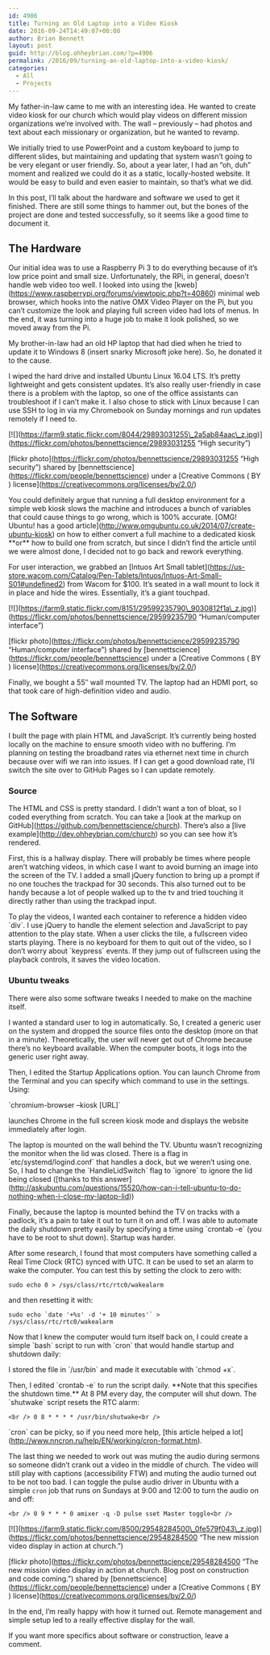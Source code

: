 ```yaml
---
id: 4906
title: Turning an Old Laptop into a Video Kiosk
date: 2016-09-24T14:49:07+00:00
author: Brian Bennett
layout: post
guid: http://blog.ohheybrian.com/?p=4906
permalink: /2016/09/turning-an-old-laptop-into-a-video-kiosk/
categories:
  - All
  - Projects
---
```

My father-in-law came to me with an interesting idea. He wanted to create video kiosk for our church which would play videos on different mission organizations we&#8217;re involved with. The wall &#8211; previously &#8211; had photos and text about each missionary or organization, but he wanted to revamp.

We initially tried to use PowerPoint and a custom keyboard to jump to different slides, but maintaining and updating that system wasn&#8217;t going to be very elegant or user friendly. So, about a year later, I had an &#8220;oh, duh&#8221; moment and realized we could do it as a static, locally-hosted website. It would be easy to build and even easier to maintain, so that&#8217;s what we did.

In this post, I&#8217;ll talk about the hardware and software we used to get it finished. There are still some things to hammer out, but the bones of the project are done and tested successfully, so it seems like a good time to document it.

## The Hardware

Our initial idea was to use a Raspberry Pi 3 to do everything because of it&#8217;s low price point and small size. Unfortunately, the RPi, in general, doesn&#8217;t handle web video too well. I looked into using the \[kweb\](https://www.raspberrypi.org/forums/viewtopic.php?t=40860) minimal web browser, which hooks into the native OMX Video Player on the Pi, but you can&#8217;t customize the look and playing full screen video had lots of menus. In the end, it was turning into a huge job to make it look polished, so we moved away from the Pi.

My brother-in-law had an old HP laptop that had died when he tried to update it to Windows 8 (insert snarky Microsoft joke here). So, he donated it to the cause.

I wiped the hard drive and installed Ubuntu Linux 16.04 LTS. It&#8217;s pretty lightweight and gets consistent updates. It&#8217;s also really user-friendly in case there is a problem with the laptop, so one of the office assistants can troubleshoot if I can&#8217;t make it. I also chose to stick with Linux because I can use SSH to log in via my Chromebook on Sunday mornings and run updates remotely if I need to.

\[![\](https://farm9.static.flickr.com/8044/29893031255\_2a5ab84aac\_z.jpg)](https://flickr.com/photos/bennettscience/29893031255 &#8220;High security&#8221;)
  
\[flickr photo\](https://flickr.com/photos/bennettscience/29893031255 &#8220;High security&#8221;) shared by \[bennettscience\](https://flickr.com/people/bennettscience) under a \[Creative Commons ( BY ) license\](https://creativecommons.org/licenses/by/2.0/)

You could definitely argue that running a full desktop environment for a simple web kiosk slows the machine and introduces a bunch of variables that could cause things to go wrong, which is 100% accurate. \[OMG! Ubuntu! has a good article\](http://www.omgubuntu.co.uk/2014/07/create-ubuntu-kiosk) on how to either convert a full machine to a dedicated kiosk \*\*or\*\* how to build one from scratch, but since I didn&#8217;t find the article until we were almost done, I decided not to go back and rework everything.

For user interaction, we grabbed an \[Intuos Art Small tablet\](https://us-store.wacom.com/Catalog/Pen-Tablets/Intuos/Intuos-Art-Small-S01#undefined2) from Wacom for $100. It&#8217;s seated in a wall mount to lock it in place and hide the wires. Essentially, it&#8217;s a giant touchpad.

\[![\](https://farm9.static.flickr.com/8151/29599235790\_9030812f1a\_z.jpg)](https://flickr.com/photos/bennettscience/29599235790 &#8220;Human/computer interface&#8221;)
  
\[flickr photo\](https://flickr.com/photos/bennettscience/29599235790 &#8220;Human/computer interface&#8221;) shared by \[bennettscience\](https://flickr.com/people/bennettscience) under a \[Creative Commons ( BY ) license\](https://creativecommons.org/licenses/by/2.0/)

Finally, we bought a 55&#8243; wall mounted TV. The laptop had an HDMI port, so that took care of high-definition video and audio.

## The Software

I built the page with plain HTML and JavaScript. It&#8217;s currently being hosted locally on the machine to ensure smooth video with no buffering. I&#8217;m planning on testing the broadband rates via ethernet next time in church because over wifi we ran into issues. If I can get a good download rate, I&#8217;ll switch the site over to GitHub Pages so I can update remotely.

### Source

The HTML and CSS is pretty standard. I didn&#8217;t want a ton of bloat, so I coded everything from scratch. You can take a \[look at the markup on GitHub\](https://github.com/bennettscience/church). There&#8217;s also a \[live example\](http://dev.ohheybrian.com/church) so you can see how it&#8217;s rendered.

First, this is a hallway display. There will probably be times where people aren&#8217;t watching videos, in which case I want to avoid burning an image into the screen of the TV. I added a small jQuery function to bring up a prompt if no one touches the trackpad for 30 seconds. This also turned out to be handy because a lot of people walked up to the tv and tried touching it directly rather than using the trackpad input.

To play the videos, I wanted each container to reference a hidden video \`div\`. I use jQuery to handle the element selection and JavaScript to pay attention to the play state. When a user clicks the tile, a fullscreen video starts playing. There is no keyboard for them to quit out of the video, so I don&#8217;t worry about \`keypress\` events. If they jump out of fullscreen using the playback controls, it saves the video location.



### Ubuntu tweaks

There were also some software tweaks I needed to make on the machine itself.

I wanted a standard user to log in automatically. So, I created a generic user on the system and dropped the source files onto the desktop (more on that in a minute). Theoretically, the user will never get out of Chrome because there&#8217;s no keyboard available. When the computer boots, it logs into the generic user right away.

Then, I edited the Startup Applications option. You can launch Chrome from the Terminal and you can specify which command to use in the settings. Using:

\`chromium-browser &#8211;kiosk [URL]\`

launches Chrome in the full screen kiosk mode and displays the website immediately after login.

The laptop is mounted on the wall behind the TV. Ubuntu wasn&#8217;t recognizing the monitor when the lid was closed. There is a flag in \`etc/systemd/logind.conf\` that handles a dock, but we weren&#8217;t using one. So, I had to change the \`HandleLidSwitch\` flag to \`ignore\` to ignore the lid being closed (\[thanks to this answer\](http://askubuntu.com/questions/15520/how-can-i-tell-ubuntu-to-do-nothing-when-i-close-my-laptop-lid))

Finally, because the laptop is mounted behind the TV on tracks with a padlock, it&#8217;s a pain to take it out to turn it on and off. I was able to automate the daily shutdown pretty easily by specifying a time using \`crontab -e\` (you have to be root to shut down). Startup was harder.

After some research, I found that most computers have something called a Real Time Clock (RTC) synced with UTC. It can be used to set an alarm to wake the computer. You can test this by setting the clock to zero with:

`sudo echo 0 > /sys/class/rtc/rtc0/wakealarm`

and then resetting it with:

``sudo echo `date '+%s' -d '+ 10 minutes'` > /sys/class/rtc/rtc0/wakealarm``

Now that I knew the computer would turn itself back on, I could create a simple \`bash\` script to run with \`cron\` that would handle startup and shutdown daily:



I stored the file in \`/usr/bin\` and made it executable with \`chmod +x\`. 

Then, I edited \`crontab -e\` to run the script daily. \*\*Note that this specifies the shutdown time.\*\* At 8 PM every day, the computer will shut down. The \`shutwake\` script resets the RTC alarm:

`<br />
0 8 * * * * /usr/bin/shutwake<br />
` 

\`cron\` can be picky, so if you need more help, \[this article helped a lot\](http://www.nncron.ru/help/EN/working/cron-format.htm).

The last thing we needed to work out was muting the audio during sermons so someone didn&#8217;t crank out a video in the middle of church. The video will still play with captions (accessibility FTW) and muting the audio turned out to be not too bad. I can toggle the pulse audio driver in Ubuntu with a simple `cron` job that runs on Sundays at 9:00 and 12:00 to turn the audio on and off:

`<br />
0 9 * * * 0 amixer -q -D pulse sset Master toggle<br />
` 

\[![\](https://farm9.static.flickr.com/8500/29548284500\_0fe579f043\_z.jpg)](https://flickr.com/photos/bennettscience/29548284500 &#8220;The new mission video display in action at church.&#8221;)
  
\[flickr photo\](https://flickr.com/photos/bennettscience/29548284500 &#8220;The new mission video display in action at church. Blog post on construction and code coming.&#8221;) shared by \[bennettscience\](https://flickr.com/people/bennettscience) under a \[Creative Commons ( BY ) license\](https://creativecommons.org/licenses/by/2.0/)

In the end, I&#8217;m really happy with how it turned out. Remote management and simple setup led to a really effective display for the wall.

If you want more specifics about software or construction, leave a comment.